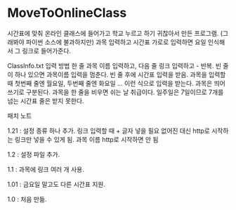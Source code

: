 # MoveToOnlineClass
시간표에 맞춰 온라인 클래스에 들어가고 학교 누르고 하기 귀찮아서 만든 프로그램.
(그래봐야 파이썬 소스에 불과하지만)
과목 입력하고 시간표 가로로 입력하면 요일 인식해서 그 링크로 들어가준다.

ClassInfo.txt 입력 방법
한 줄 과목 이름 입력하고, 다음 줄 링크 입력하고 - 반복.
빈 줄이 하나 있으면 과목이름 입력을 멈춘다.
빈 줄 후에 시간표 입력을 받음.
과목을 입력할 때 첫번째 줄엔 월요일, 두번째 줄엔 화요일 ... 이런 식으로 입력을 받는다.
과목은 띄어쓰기로 구분된다.
과목을 한 줄을 비우면 쉬는 날 취급이다.
일주일은 7일이므로 7개를 넘는 시간표 줄은 받지 못한다.

패치 노트

1.21 : 설정 종류 하나 추가. 링크 입력할 때 + 글자 넣을 필요 없어진 대신 http로 시작하는 링크만 넣을 수 있게 됨.
과목 이름 http로 시작하면 안 됨

1.2 : 설정 파일 추가.

1.1 : 과목에 링크 여러 개 사용.

1.01 : 금요일 말고도 다른 시간표 지원.

1.0 : 처음 만듦.

